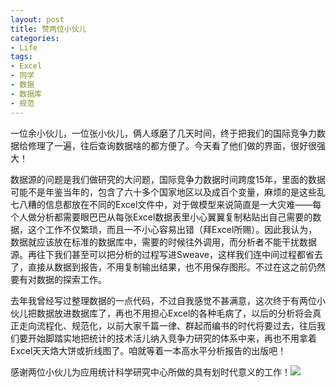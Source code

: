 ```yaml
---
layout: post
title: 赞两位小伙儿
categories:
- Life
tags:
- Excel
- 同学
- 数据
- 数据库
- 规范
---
```


一位余小伙儿，一位张小伙儿，俩人琢磨了几天时间，终于把我们的国际竞争力数据给修理了一遍，往后查询数据啥的都方便了。今天看了他们做的界面，很好很强大！

数据源的问题是我们做研究的大问题，国际竞争力数据时间跨度15年，里面的数据可能不是年鉴当年的，包含了六十多个国家地区以及成百个变量，麻烦的是这些乱七八糟的信息都放在不同的Excel文件中，对于做模型来说简直是一大灾难——每个人做分析都需要眼巴巴从每张Excel数据表里小心翼翼复制粘贴出自己需要的数据，这个工作不仅繁琐，而且一不小心容易出错（拜Excel所赐）。因此我认为，数据就应该放在标准的数据库中，需要的时候往外调用，而分析者不能干扰数据源。再往下我们甚至可以把分析的过程写进Sweave，这样我们连中间过程都省去了，直接从数据到报告，不用复制输出结果，也不用保存图形。不过在这之前仍然要有对数据的探索工作。

去年我曾经写过整理数据的一点代码，不过自我感觉不甚满意，这次终于有两位小伙儿把数据放进数据库了，再也不用担心Excel的各种毛病了，以后的分析将会真正走向流程化、规范化，以前大家千篇一律、群起而编书的时代将要过去，往后我们要开始脚踏实地把统计的技术活儿纳入竞争力研究的体系中来，再也不用拿着Excel天天烙大饼或折线图了。咱就等着一本高水平分析报告的出版吧！

感谢两位小伙儿为应用统计科学研究中心所做的具有划时代意义的工作！![](http://yihui.name/cn/wp-content/uploads/bo/emot/grin.gif)
